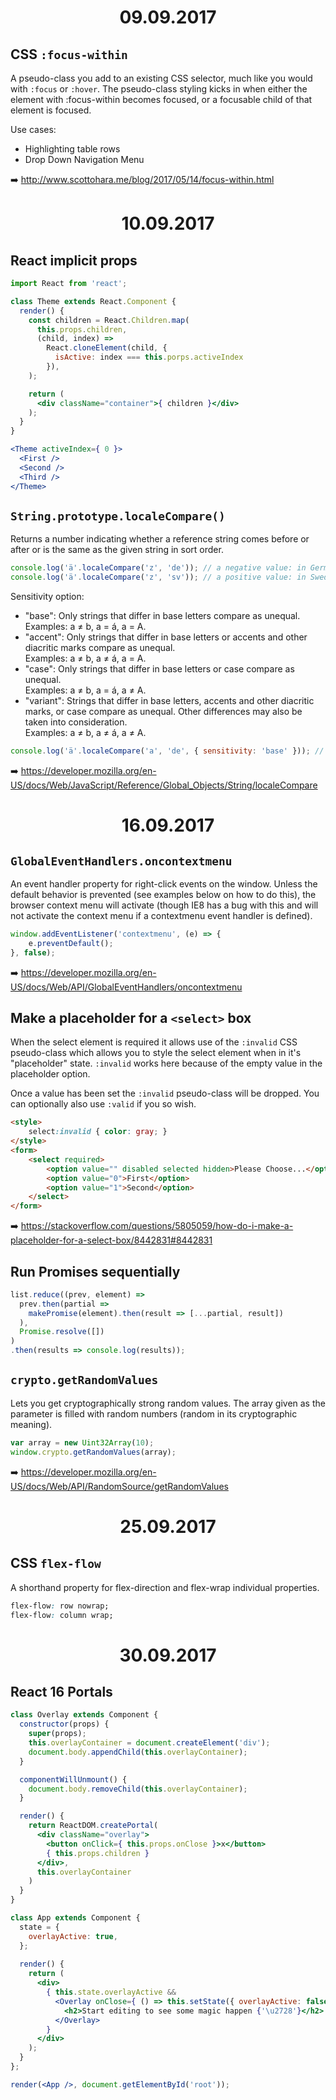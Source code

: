 <h1 align="center">09.09.2017</h1>

## CSS `:focus-within`

A pseudo-class you add to an existing CSS selector, much like you would with `:focus` or `:hover`. The pseudo-class styling kicks in when either the element with :focus-within becomes focused, or a focusable child of that element is focused.

Use cases:
- Highlighting table rows
- Drop Down Navigation Menu

:arrow_right: http://www.scottohara.me/blog/2017/05/14/focus-within.html

<h1 align="center">10.09.2017</h1>

## React implicit props

```jsx
import React from 'react';

class Theme extends React.Component {
  render() {
    const children = React.Children.map(
      this.props.children, 
      (child, index) => 
        React.cloneElement(child, { 
          isActive: index === this.porps.activeIndex 
        }),
    );

    return (
      <div className="container">{ children }</div>
    );
  }
}

<Theme activeIndex={ 0 }>
  <First />
  <Second />
  <Third />
</Theme>
```

## `String.prototype.localeCompare()`

Returns a number indicating whether a reference string comes before or after or is the same as the given string in sort order.

```js
console.log('ä'.localeCompare('z', 'de')); // a negative value: in German, ä sorts before z
console.log('ä'.localeCompare('z', 'sv')); // a positive value: in Swedish, ä sorts after z
```

Sensitivity option:
- "base": Only strings that differ in base letters compare as unequal.  
Examples: a ≠ b, a = á, a = A.
- "accent": Only strings that differ in base letters or accents and other diacritic marks compare as unequal.  
Examples: a ≠ b, a ≠ á, a = A.
- "case": Only strings that differ in base letters or case compare as unequal.  
Examples: a ≠ b, a = á, a ≠ A.
- "variant": Strings that differ in base letters, accents and other diacritic marks, or case compare as unequal. Other differences may also be taken into consideration.  
Examples: a ≠ b, a ≠ á, a ≠ A.

```js
console.log('ä'.localeCompare('a', 'de', { sensitivity: 'base' })); // 0: ä has a as the base letter
```

:arrow_right: https://developer.mozilla.org/en-US/docs/Web/JavaScript/Reference/Global_Objects/String/localeCompare

<h1 align="center">16.09.2017</h1>

## `GlobalEventHandlers.oncontextmenu`

An event handler property for right-click events on the window. Unless the default behavior is prevented (see examples below on how to do this), the browser context menu will activate (though IE8 has a bug with this and will not activate the context menu if a contextmenu event handler is defined).

```js
window.addEventListener('contextmenu', (e) => {
    e.preventDefault();
}, false);
```

:arrow_right: https://developer.mozilla.org/en-US/docs/Web/API/GlobalEventHandlers/oncontextmenu

## Make a placeholder for a `<select>` box

When the select element is required it allows use of the `:invalid` CSS pseudo-class which allows you to style the select element when in it's "placeholder" state. `:invalid` works here because of the empty value in the placeholder option.

Once a value has been set the `:invalid` pseudo-class will be dropped. You can optionally also use `:valid` if you so wish.

```html
<style>
    select:invalid { color: gray; }
</style>
<form>
    <select required>
        <option value="" disabled selected hidden>Please Choose...</option>
        <option value="0">First</option>
        <option value="1">Second</option>
    </select>
</form>
```

:arrow_right: https://stackoverflow.com/questions/5805059/how-do-i-make-a-placeholder-for-a-select-box/8442831#8442831

## Run Promises sequentially

```js
list.reduce((prev, element) =>
  prev.then(partial =>
  	makePromise(element).then(result => [...partial, result])
  ), 
  Promise.resolve([])
)
.then(results => console.log(results));
```

## `crypto.getRandomValues`

Lets you get cryptographically strong random values. The array given as the parameter is filled with random numbers (random in its cryptographic meaning).

```js
var array = new Uint32Array(10);
window.crypto.getRandomValues(array);
```

:arrow_right: https://developer.mozilla.org/en-US/docs/Web/API/RandomSource/getRandomValues

<h1 align="center">25.09.2017</h1>

## CSS `flex-flow`

A shorthand property for flex-direction and flex-wrap individual properties.
```css
flex-flow: row nowrap;
flex-flow: column wrap;
```

<h1 align="center">30.09.2017</h1>

## React 16 Portals

```jsx
class Overlay extends Component {
  constructor(props) {
    super(props);
    this.overlayContainer = document.createElement('div');
    document.body.appendChild(this.overlayContainer);
  }

  componentWillUnmount() {
    document.body.removeChild(this.overlayContainer);
  }

  render() {
    return ReactDOM.createPortal(
      <div className="overlay">
        <button onClick={ this.props.onClose }>x</button>
        { this.props.children }
      </div>,
      this.overlayContainer
    )
  }
}

class App extends Component {
  state = {
    overlayActive: true,
  };
 
  render() {
    return (
      <div>
        { this.state.overlayActive &&
          <Overlay onClose={ () => this.setState({ overlayActive: false }) }>
            <h2>Start editing to see some magic happen {'\u2728'}</h2>
          </Overlay>
        }
      </div>
    );
  }
};

render(<App />, document.getElementById('root'));
```
